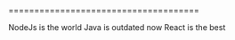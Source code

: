 

 ===================================== 

NodeJs is the world 
 Java is outdated now 
 React is the best 
 